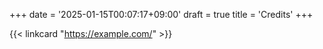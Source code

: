 +++
date = '2025-01-15T00:07:17+09:00'
draft = true
title = 'Credits'
+++

{{< linkcard "https://example.com/" >}}